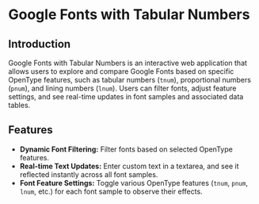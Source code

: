 # Google Fonts with Tabular Numbers

## Introduction

Google Fonts with Tabular Numbers is an interactive web application that allows users to explore and compare Google Fonts based on specific OpenType features, such as tabular numbers (`tnum`), proportional numbers (`pnum`), and lining numbers (`lnum`). Users can filter fonts, adjust feature settings, and see real-time updates in font samples and associated data tables.

## Features

- **Dynamic Font Filtering:** Filter fonts based on selected OpenType features.
- **Real-time Text Updates:** Enter custom text in a textarea, and see it reflected instantly across all font samples.
- **Font Feature Settings:** Toggle various OpenType features (`tnum`, `pnum`, `lnum`, etc.) for each font sample to observe their effects.

